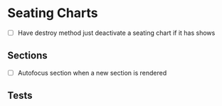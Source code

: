 # Seating Charts
- [ ] Have destroy method just deactivate a seating chart if it has shows
## Sections
- [ ] Autofocus section when a new section is rendered
## Tests